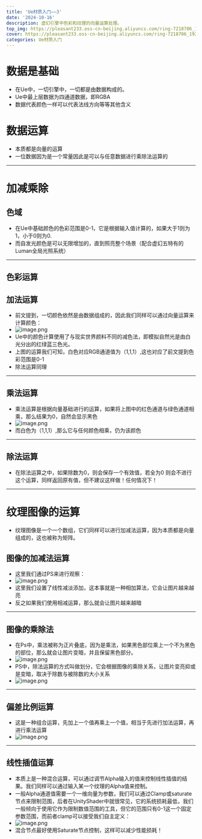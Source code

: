 ```yaml
---
title: 'Ue材质入门——3'
date: '2024-10-16'
description: 虚幻引擎中色彩和纹理的向量运算处理。
top_img: https://pleasant233.oss-cn-beijing.aliyuncs.com/ring-7218706_1920.png
cover: https://pleasant233.oss-cn-beijing.aliyuncs.com/ring-7218706_1920.png
categories: Ue材质入门
---
```

# 数据是基础

* 在Ue中，一切引擎中，一切都是由数据构成的。
* Ue中最上层数据为四通道数据，即RGBA
* 数据代表颜色一样可以代表法线方向等等其他含义
# 数据运算

* 本质都是向量的运算
* 一位数据因为是一个常量因此是可以与任意数据进行乘除法运算的
---
# 加减乘除

## 色域

* 在Ue中基础颜色的色彩范围是0-1，它是根据输入值计算的，如果大于1则为1，小于0则为0.
* 而自发光颜色是可以无限增加的，直到照亮整个场景（配合虚幻五特有的Luman全局光照系统）
---
## 色彩运算

## 加法运算
* 前文提到，一切颜色依然是由数据组成的，因此我们同样可以通过向量运算来计算颜色：
* ![image.png](https://pleasant233.oss-cn-beijing.aliyuncs.com/20240930090525.png)
* Ue中的颜色计算使用了与现实世界颜料不同的减色法，即模拟自然光是由白光分出的红绿蓝三色光。
* 上图的运算我们可知，白色对应RGB通道值为（1,1,1）,这也对应了前文提到色彩范围是0-1
* 除法运算同理
---

## 乘法运算
* 乘法运算是根据向量基础进行的运算，如果将上图中的红色通道与绿色通道相乘，那么结果为0，自然会显示黑色
* ![image.png](https://pleasant233.oss-cn-beijing.aliyuncs.com/20240930090932.png)
* 而白色为（1,1,1）,那么它与任何颜色相乘，仍为该颜色
---
## 除法运算

* 在除法运算之中，如果除数为0，则会保存一个有效值，若全为0 则会不进行这个运算，同样返回原有值，但不建议这样做！任何情况下！
---
# 纹理图像的运算

* 纹理图像是一个一个数组，它们同样可以进行加减法运算，因为本质都是向量组成的，这也被称为矩阵。
## 图像的加减法运算

* 这里我们通过PS来进行观察：
* ![image.png](https://pleasant233.oss-cn-beijing.aliyuncs.com/20240930092206.png)
* 这里我们设置了线性减淡添加，这本事就是一种相加算法，它会让图片越来越亮
* 反之如果我们使用相减运算，那么就会让图片越来越暗
---
## 图像的乘除法

* 在Ps中，乘法被称为正片叠底，因为是乘法，如果黑色部位乘上一个不为黑色的部位，那么就会让图片变暗，并且保留黑色部分。
* ![image.png](https://pleasant233.oss-cn-beijing.aliyuncs.com/20240930092704.png)
* PS中，除法运算的方式叫做划分，它会根据图像的乘除关系，让图片变亮抑或是变暗，取决于除数与被除数的大小关系
* ![image.png](https://pleasant233.oss-cn-beijing.aliyuncs.com/20240930093000.png)
---
## 偏差比例运算

* 这是一种组合运算，先加上一个值再乘上一个值，相当于先进行加法运算，再进行乘法运算
* ![image.png](https://pleasant233.oss-cn-beijing.aliyuncs.com/20240930093835.png)
---
## 线性插值运算

* 本质上是一种混合运算，可以通过调节Alpha输入的值来控制线性插值的结果。我们同样可以通过输入某一个纹理的Alpha值来控制。
* 一般Alpha通道值需要一个一维向量为参数，我们可以通过Clamp或saturate节点来限制范围，后者在UnityShader中就很常见，它的系统损耗最低，我们一般倾向于使用它作为限制数值范围的工具，但它的范围只有0-1这一个固定参数范围，而前者clamp可以接受我们自主定义：
* ![image.png](https://pleasant233.oss-cn-beijing.aliyuncs.com/20240930094924.png)
* 混合节点最好使用Saturate节点控制，这样可以减少性能损耗！